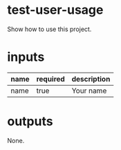 # test-user-usage
Show how to use this project.

# inputs
| name | required | description |
|-----|---------|------------|
| name | true | Your name

# outputs
None.
